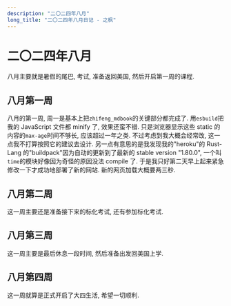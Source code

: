 ```yaml
---
description: "二〇二四年八月"
long_title: "二〇二四年八月日记 - 之枫"
---
```


# 二〇二四年八月

八月主要就是暑假的尾巴, 考试, 准备返回美国, 然后开启第一周的课程.

## 八月第一周

八月的第一周, 周一是基本上把`zhifeng_mdbook`的关键部分都完成了. 用`esbuild`把我的 JavaScript 文件都 minify 了, 效果还蛮不错. 只是浏览器显示这些 static 的内容的`max-age`时间不够长, 应该超过一年之类. 不过考虑到我大概会经常改, 这一点我不打算按照它的建议去设计. 另一点有意思的是我发现我的"heroku"的 Rust-Lang 的"buildpack"因为自动的更新到了最新的 stable version "1.80.0", 一个叫`time`的模块好像因为奇怪的原因没法 compile 了. 于是我只好第二天早上起来紧急修改一下才成功地部署了新的网站. 新的网页加载大概要两三秒.

## 八月第二周

这一周主要还是准备接下来的标化考试, 还有参加标化考试.

## 八月第三周

这一周主要是最后休息一段时间, 然后准备出发回美国上学.

## 八月第四周

这一周就算是正式开启了大四生活, 希望一切顺利.